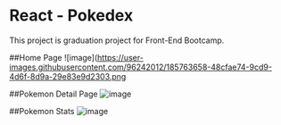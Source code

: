 # React - Pokedex

This project is graduation project for Front-End Bootcamp.

##Home Page
![image](https://user-images.githubusercontent.com/96242012/185763658-48cfae74-9cd9-4d6f-8d9a-29e83e9d2303.png

##Pokemon Detail Page
![image](https://user-images.githubusercontent.com/96242012/185763714-ebc1e694-c37c-4b92-81d8-7caca41ee56a.png)

##Pokemon Stats
![image](https://user-images.githubusercontent.com/96242012/185763740-af0ff862-176e-43ed-8f7c-157fa29cf92e.png)



